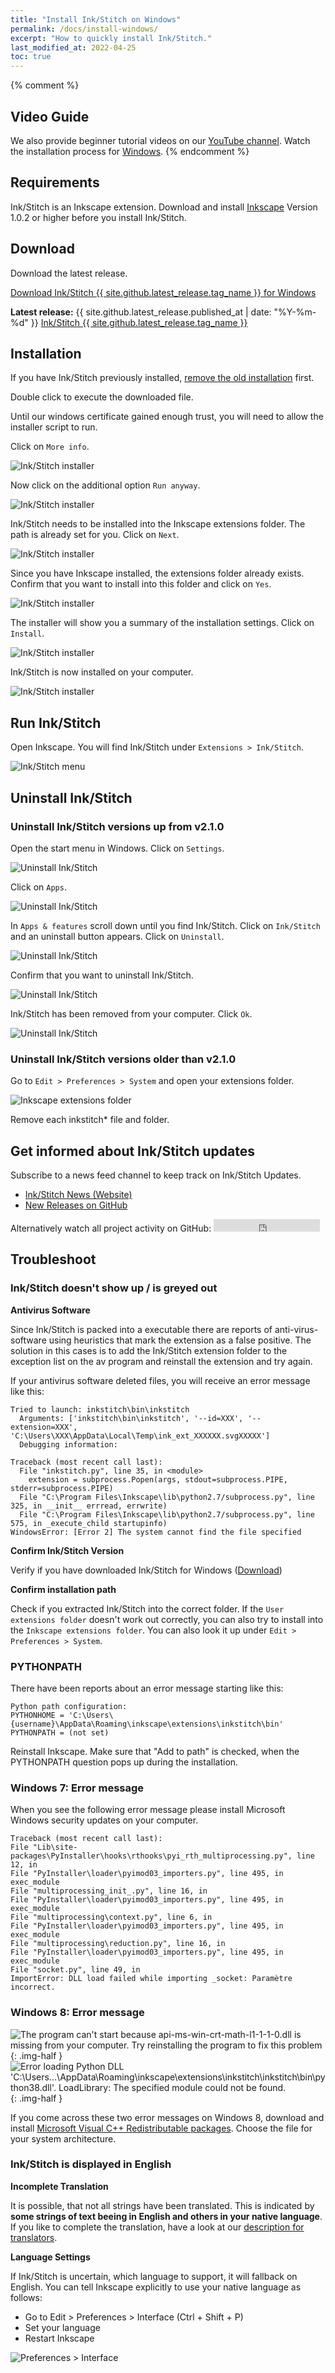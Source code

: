 ```yaml
---
title: "Install Ink/Stitch on Windows"
permalink: /docs/install-windows/
excerpt: "How to quickly install Ink/Stitch."
last_modified_at: 2022-04-25
toc: true
---
```

{% comment %}
## Video Guide

We also provide beginner tutorial videos on our <i class="fab fa-youtube"></i> [YouTube channel](https://www.youtube.com/c/InkStitch). Watch the installation process for <i class="fab fa-windows"></i> [Windows](https://www.youtube.com/watch?v=U5htzWZSjA8&list=PLvlbfDmZyXG1ORmeqHdp4aP7J71e7icJP&index=4).
{% endcomment %}

## Requirements

Ink/Stitch is an Inkscape extension. Download and install [Inkscape](https://inkscape.org/release/) Version 1.0.2 or higher before you install Ink/Stitch.

## Download

Download the latest release.

<p><a href="{{ site.github.releases_url }}/latest/download/inkstitch-{{ site.github.latest_release.tag_name }}-windows.exe" class="btn btn--info btn--large"><i class="fa fa-download " ></i> Download Ink/Stitch {{ site.github.latest_release.tag_name }} for Windows</a></p>

**Latest release:** {{ site.github.latest_release.published_at | date: "%Y-%m-%d"  }} [Ink/Stitch {{ site.github.latest_release.tag_name }}](https://github.com/inkstitch/inkstitch/releases/latest)

## Installation

If you have Ink/Stitch previously installed, [remove the old installation](#uninstall-inkstitch) first.

Double click to execute the downloaded file.

Until our windows certificate gained enough trust, you will need to allow the installer script to run.

Click on `More info`.

![Ink/Stitch installer](/assets/images/docs/en/windows-install/installer01.png)

Now click on the additional option `Run anyway`.

![Ink/Stitch installer](/assets/images/docs/en/windows-install/installer02.png)

Ink/Stitch needs to be installed into the Inkscape extensions folder. The path is already set for you. Click on `Next`.

![Ink/Stitch installer](/assets/images/docs/en/windows-install/installer03.png)

Since you have Inkscape installed, the extensions folder already exists. Confirm that you want to install into this folder and click on `Yes`.

![Ink/Stitch installer](/assets/images/docs/en/windows-install/installer04.png)

The installer will show you a summary of the installation settings. Click on `Install`.

![Ink/Stitch installer](/assets/images/docs/en/windows-install/installer05.png)

Ink/Stitch is now installed on your computer.

![Ink/Stitch installer](/assets/images/docs/en/windows-install/installer06.png)

## Run Ink/Stitch

Open Inkscape. You will find Ink/Stitch under `Extensions > Ink/Stitch`.

![Ink/Stitch menu](/assets/images/docs/en/windows-install/inkstitch-extensions-menu.png)

## Uninstall Ink/Stitch

### Uninstall Ink/Stitch versions up from v2.1.0

Open the start menu in Windows. Click on `Settings`.

![Uninstall Ink/Stitch](/assets/images/docs/en/windows-install/uninstall01.png)

Click on `Apps`.

![Uninstall Ink/Stitch](/assets/images/docs/en/windows-install/uninstall02.png)

In `Apps & features` scroll down until you find Ink/Stitch.
Click on `Ink/Stitch` and an uninstall button appears. Click on `Uninstall`.

![Uninstall Ink/Stitch](/assets/images/docs/en/windows-install/uninstall03.png)

Confirm that you want to uninstall Ink/Stitch.

![Uninstall Ink/Stitch](/assets/images/docs/en/windows-install/uninstall04.png)

Ink/Stitch has been removed from your computer. Click `Ok`.

![Uninstall Ink/Stitch](/assets/images/docs/en/windows-install/uninstall05.png)

### Uninstall Ink/Stitch versions older than v2.1.0

Go to `Edit > Preferences > System` and open your extensions folder.

![Inkscape extensions folder](/assets/images/docs/en/extensions-folder-location-win.jpg)

Remove each inkstitch* file and folder.

## Get informed about Ink/Stitch updates

Subscribe to a news feed channel to keep track on Ink/Stitch Updates.

* <i class="fas fa-fw fa-rss-square" aria-hidden="true" style="color: #ffb400;"></i> [Ink/Stitch News (Website)](/feed.xml)<br />
* <i class="fas fa-fw fa-rss-square" aria-hidden="true" style="color: #ffb400;"></i> [New Releases on GitHub](https://github.com/inkstitch/inkstitch/releases.atom)<br>

<p>Alternatively watch all project activity on GitHub: <iframe style="display: inline-block;" src="https://ghbtns.com/github-btn.html?user=inkstitch&repo=inkstitch&type=watch&count=true&v=2" frameborder="0" scrolling="0" width="170px" height="20px"></iframe></p>

## Troubleshoot

### Ink/Stitch doesn't show up / is greyed out

**Antivirus Software**

Since Ink/Stitch is packed into a executable there are reports of anti-virus-software using heuristics that mark the extension as a false positive. The solution in this cases is to add the Ink/Stitch extension folder to the exception list on the av program and reinstall the extension and try again.

If your antivirus software deleted files, you will receive an error message like this:

```
Tried to launch: inkstitch\bin\inkstitch
  Arguments: ['inkstitch\bin\inkstitch', '--id=XXX', '--extension=XXX', 'C:\Users\XXX\AppData\Local\Temp\ink_ext_XXXXXX.svgXXXXX']
  Debugging information:

Traceback (most recent call last):
  File "inkstitch.py", line 35, in <module>
    extension = subprocess.Popen(args, stdout=subprocess.PIPE, stderr=subprocess.PIPE)
  File "C:\Program Files\Inkscape\lib\python2.7/subprocess.py", line 325, in __init__ errread, errwrite)
  File "C:\Program Files\Inkscape\lib\python2.7/subprocess.py", line 575, in _execute_child startupinfo)
WindowsError: [Error 2] The system cannot find the file specified
```

**Confirm Ink/Stitch Version**

Verify if you have downloaded Ink/Stitch for Windows ([Download](#download))

**Confirm installation path**

Check if you extracted Ink/Stitch into the correct folder. If the `User extensions folder` doesn't work out correctly, you can also try to install into the `Inkscape extensions folder`.
You can also look it up under `Edit > Preferences > System`.

### PYTHONPATH

There have been reports about an error message starting like this:

```
Python path configuration:
PYTHONHOME = 'C:\Users\{username}\AppData\Roaming\inkscape\extensions\inkstitch\bin'
PYTHONPATH = (not set)
```

Reinstall Inkscape. Make sure that "Add to path" is checked, when the PYTHONPATH question pops up during the installation.

### Windows 7: Error message

When you see the following error message please install Microsoft Windows security updates on your computer.

```
Traceback (most recent call last):
File "Lib\site-packages\PyInstaller\hooks\rthooks\pyi_rth_multiprocessing.py", line 12, in
File "PyInstaller\loader\pyimod03_importers.py", line 495, in exec_module
File "multiprocessing_init_.py", line 16, in
File "PyInstaller\loader\pyimod03_importers.py", line 495, in exec_module
File "multiprocessing\context.py", line 6, in
File "PyInstaller\loader\pyimod03_importers.py", line 495, in exec_module
File "multiprocessing\reduction.py", line 16, in
File "PyInstaller\loader\pyimod03_importers.py", line 495, in exec_module
File "socket.py", line 49, in
ImportError: DLL load failed while importing _socket: Paramètre incorrect.
```

### Windows 8: Error message

![The program can't start because api-ms-win-crt-math-l1-1-1-0.dll is missing from your computer. Try reinstalling the program to fix this problem](/assets/images/docs/en/windows-install/win8.png)
{: .img-half }
![Error loading Python DLL 'C:\Users\...\AppData\Roaming\inkscape\extensions\inkstitch\inkstitch\bin\python38.dll'. LoadLibrary: The specified module could not be found.](/assets/images/docs/en/windows-install/win8a.png)
{: .img-half }

If you come across these two error messages on Windows 8, download and install [Microsoft Visual C++ Redistributable packages](https://docs.microsoft.com/en-US/cpp/windows/latest-supported-vc-redist?view=msvc-170#visual-studio-2015-2017-2019-and-2022). Choose the file for your system architecture.

### Ink/Stitch is displayed in English

**Incomplete Translation**

It is possible, that not all strings have been translated. This is indicated by **some strings of text beeing in English and others in your native language**.
If you like to complete the translation, have a look at our [description for translators](/developers/localize/).

**Language Settings**

If Ink/Stitch is uncertain, which language to support, it will fallback on English.
You can tell Inkscape explicitly to use your native language as follows:
  * Go to Edit > Preferences > Interface (Ctrl + Shift + P)
  * Set your language
  * Restart Inkscape

![Preferences > Interface](/assets/images/docs/en/preferences_language.png)
